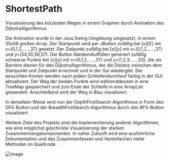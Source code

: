 # ShortestPath
Visualisierung des kürzesten Weges in einem Graphen durch Animation des DijkstraAlgorithmus. 

Die Animation wurde in der Java.Swing Umgebung umgesetzt, in einem 35x58 großen Array. 
Der Startpunkt wird per JButton zufällig bei [x][0] mit x=(0,1,2,.....,37) gesetzt. 
Der Zielpunkt zufällig bei [x][y] mit x=(0,1,2,.....,37) und y=(54,55,56,57). 
Der Button RandomAuffüllen generiert zufällig schwarze Punkte bei [x][y] mit x=(0,1,2,.....,37) und y=(1,2,3......,53), die als Barriere dienen für den DijkstraAlgorithmus, der die Distanz zwischen dem Startpunkt und Zielpunkt errechnet und in der Gui wiedergibt. Die besuchten Knoten werden nach jedem Schleifendurchlauf farbig in der GUI aktualisiert.  Der Weg der beiden Punkte wird währenddessen in eine TreeMap gespeichert und zum Ende der Schleife in eine ArrayList gewandelt. Anschließend wird der Weg in Blau visualisiert. 

In derselben Weise wird nun der DepthFirstSearch-Algorithmus in Form des DFS-Button und der BreadthFirstSearch-Algorithmus durch den BFS-Button visualisiert.

Weitere Ziele des Projekts sind die Implementierung anderer Algorithmen, wie eine möglichst geschickte Visualisierung der starken Zusammenhangskomponenten. 
In naher Zukunft wird eine ausführliche Dokumentation und das Zusammenfassen und Vereinfachen vieler Methoden im Quellcode.


![image](https://github.com/LorenzWenzel/ShortestPath/assets/73563833/0777de05-ab89-4b08-ba38-2d21b749193f)
